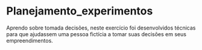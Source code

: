 # Planejamento_experimentos
Aprendo sobre tomada decisões, neste exercício foi desenvolvidos técnicas para que ajudassem uma pessoa fictícia a tomar suas decisões em seus empreendimentos. 
